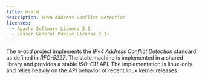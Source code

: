 ```yaml
---
title: n-acd
description: IPv4 Address Conflict Detection
licenses:
  - Apache Software License 2.0
  - Lesser General Public License 2.1+
---
```

The *n-acd* project implements the *IPv4 Address Conflict Detection* standard
as defined in *RFC-5227*. The state machine is implemented in a shared library
and provides a stable *ISO-C11* API. The implementation is linux-only and
relies heavily on the API behavior of recent linux kernel releases.
